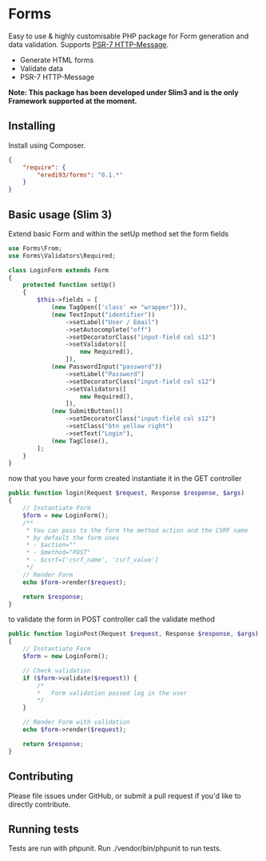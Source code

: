# Forms
Easy to use & highly customisable PHP package for Form generation and data validation.
Supports [PSR-7 HTTP-Message](http://www.php-fig.org/psr/psr-7/).

- Generate HTML forms
- Validate data
- PSR-7 HTTP-Message

**Note: This package has been developed under Slim3 and is the only Framework supported at the moment.**

## Installing

Install using Composer.

```json
{
    "require": {
        "eredi93/forms": "0.1.*"
    }
}
```

## Basic usage (Slim 3)

Extend basic Form and within the setUp method set the form fields

```php
use Forms\From;
use Forms\Validators\Required;

class LoginForm extends Form
{
    protected function setUp()
    {
        $this->fields = [
            (new TagOpen(['class' => "wrapper"])),
            (new TextInput("identifier"))
                ->setLabel("User / Email")
                ->setAutocomplete("off")
                ->setDecoratorClass("input-field col s12")
                ->setValidators([
                    new Required(),
                ]),
            (new PasswordInput("password"))
                ->setLabel("Password")
                ->setDecoratorClass("input-field col s12")
                ->setValidators([
                    new Required(),
                ]),
            (new SubmitButton())
                ->setDecoratorClass("input-field col s12")
                ->setClass("btn yellow right")
                ->setText("Login"),
            (new TagClose(),
        ];
    }
}
```

now that you have your form created instantiate it in the GET controller

```php
public function login(Request $request, Response $response, $args)
{
    // Instantiate Form
    $form = new LoginForm();
    /**
     * You can pass to the form the method action and the CSRF name
     * by default the form uses
     * - $action=""
     * - $method="POST"
     * - $csrf=['csrf_name', 'csrf_value']
     */
    // Render Form
    echo $form->render($request);

    return $response;
}
```

to validate the form in POST controller call the validate method

```php
public function loginPost(Request $request, Response $response, $args)
{
    // Instantiate Form
    $form = new LoginForm();

    // Check validation
    if ($form->validate($request)) {
        /*
        *   Form validation passed log in the user
        */
    }

    // Render Form with validation
    echo $form->render($request);

    return $response;
}

```


## Contributing

Please file issues under GitHub, or submit a pull request if you'd like to directly contribute.

## Running tests

Tests are run with phpunit. Run ./vendor/bin/phpunit to run tests.